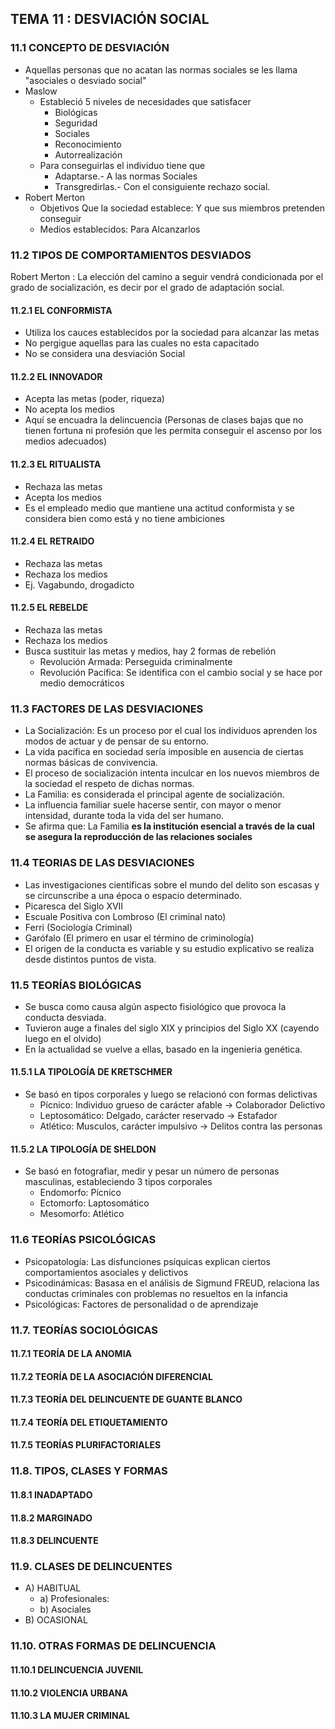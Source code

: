 ## TEMA 11 : DESVIACIÓN SOCIAL

### 11.1 CONCEPTO DE DESVIACIÓN
- Aquellas personas que no acatan las normas sociales se les llama "asociales o desviado social"
- Maslow 
  - Estableció 5 niveles de necesidades que satisfacer
    - Biológicas
    - Seguridad
    - Sociales
    - Reconocimiento
    - Autorrealización
  - Para conseguirlas el individuo tiene que
    - Adaptarse.- A las normas Sociales
    - Transgredirlas.- Con el consiguiente rechazo social.
- Robert Merton
  - Objetivos Que la sociedad establece: Y que sus miembros pretenden conseguir
  - Medios establecidos: Para Alcanzarlos

### 11.2 TIPOS DE COMPORTAMIENTOS DESVIADOS
Robert Merton : La elección del camino a seguir vendrá condicionada por el grado de socialización, es decir por el grado de adaptación social.
#### 11.2.1 EL CONFORMISTA
- Utiliza los cauces establecidos por la sociedad para alcanzar las metas
- No pergigue aquellas para las cuales no esta capacitado
- No se considera una desviación Social
#### 11.2.2 EL INNOVADOR
- Acepta las metas (poder, riqueza)
- No acepta los medios
- Aquí se encuadra la delincuencia (Personas de clases bajas que no tienen fortuna ni profesión que les permita conseguir el ascenso por los medios adecuados)
#### 11.2.3 EL RITUALISTA
- Rechaza las metas
- Acepta los medios
- Es el empleado medio que mantiene una actitud conformista y se considera bien como está y no tiene ambiciones
#### 11.2.4 EL RETRAIDO
- Rechaza las metas
- Rechaza los medios
- Ej. Vagabundo, drogadicto
#### 11.2.5 EL REBELDE
- Rechaza las metas
- Rechaza los medios
- Busca sustituir las metas y medios, hay 2 formas de rebelión
  - Revolución Armada: Perseguida criminalmente
  - Revolución Pacífica: Se identifica con el cambio social y se hace por medio democráticos

### 11.3 FACTORES DE LAS DESVIACIONES

- La Socialización: Es un proceso por el cual los individuos aprenden los modos de actuar y de pensar de su entorno.
- La vida pacífica en sociedad sería imposible en ausencia de ciertas normas básicas de convivencia.
- El proceso de socialización intenta inculcar en los nuevos miembros de la sociedad el respeto de dichas normas.
- La Familia: es considerada el principal agente de socialización.
- La influencia familiar suele hacerse sentir, con mayor o menor intensidad, durante toda la vida del ser humano.
- Se afirma que: La Familia **es la institución esencial a través de la cual se asegura la reproducción de las relaciones sociales** 

### 11.4 TEORIAS DE LAS DESVIACIONES
- Las investigaciones científicas sobre el mundo del delito son escasas y se circunscribe a una época o espacio determinado.
- Picaresca del Siglo XVII
- Escuale Positiva con Lombroso (El criminal nato)
- Ferri (Sociología Criminal)
- Garófalo (El primero en usar el término de criminología)
- El origen de la conducta es variable y su estudio explicativo se realiza desde distintos puntos de vista.

### 11.5 TEORÍAS BIOLÓGICAS
- Se busca como causa algún aspecto fisiológico que provoca la conducta desviada.
- Tuvieron auge a finales del siglo XIX y principios del Siglo XX (cayendo luego en el olvido)
- En la actualidad se vuelve a ellas, basado en la ingenieria genética.

#### 11.5.1 LA TIPOLOGÍA DE KRETSCHMER
- Se basó en tipos corporales y luego se relacionó con formas delictivas
  - Pícnico: Individuo grueso de carácter afable -> Colaborador Delictivo
  - Leptosomático: Delgado, carácter reservado -> Estafador
  - Atlético: Musculos, carácter impulsivo -> Delitos contra las personas
#### 11.5.2 LA TIPOLOGÍA DE SHELDON
- Se basó en fotografiar, medir y pesar un número de personas masculinas, estableciendo 3 tipos corporales
  - Endomorfo: Pícnico
  - Ectomorfo: Laptosomático
  - Mesomorfo: Atlético

### 11.6 TEORÍAS PSICOLÓGICAS
- Psicopatología: Las disfunciones psíquicas explican ciertos comportamientos asociales y delictivos
- Psicodinámicas: Basasa en el análisis de Sigmund FREUD, relaciona las conductas criminales con problemas no resueltos en la infancia
- Psicológicas: Factores de personalidad o de aprendizaje

### 11.7. TEORÍAS SOCIOLÓGICAS
#### 11.7.1 TEORÍA DE LA ANOMIA
#### 11.7.2 TEORÍA DE LA ASOCIACIÓN DIFERENCIAL 
#### 11.7.3 TEORÍA DEL DELINCUENTE DE GUANTE BLANCO
#### 11.7.4 TEORÍA DEL ETIQUETAMIENTO
#### 11.7.5 TEORÍAS PLURIFACTORIALES

### 11.8. TIPOS, CLASES Y FORMAS
#### 11.8.1 INADAPTADO 
#### 11.8.2 MARGINADO
#### 11.8.3 DELINCUENTE

### 11.9. CLASES DE DELINCUENTES
- A) HABITUAL
   - a) Profesionales: 
   - b) Asociales
- B) OCASIONAL

### 11.10. OTRAS FORMAS DE DELINCUENCIA
#### 11.10.1 DELINCUENCIA JUVENIL
#### 11.10.2 VIOLENCIA URBANA
#### 11.10.3 LA MUJER CRIMINAL